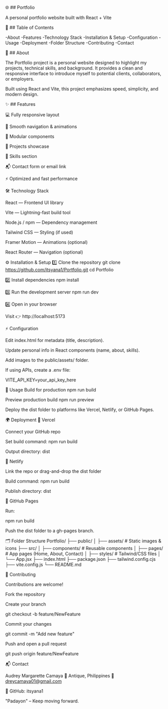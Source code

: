 🌐 ## Portfolio

A personal portfolio website built with React + Vite

📖 ## Table of Contents

-About
-Features
-Technology Stack
-Installation & Setup
-Configuration
-Usage
-Deployment
-Folder Structure
-Contributing
-Contact

🧩 ## About

The Portfolio project is a personal website designed to highlight my projects, technical skills, and background.
It provides a clean and responsive interface to introduce myself to potential clients, collaborators, or employers.

Built using React and Vite, this project emphasizes speed, simplicity, and modern design.

✨ ## Features

💻 Fully responsive layout

🔄 Smooth navigation & animations

🧱 Modular components

📁 Projects showcase

🧠 Skills section

📬 Contact form or email link

⚡ Optimized and fast performance

🛠️ Technology Stack

React — Frontend UI library

Vite — Lightning-fast build tool

Node.js / npm — Dependency management

Tailwind CSS — Styling (if used)

Framer Motion — Animations (optional)

React Router — Navigation (optional)

⚙️ Installation & Setup
1️⃣ Clone the repository
git clone https://github.com/itsyana1/Portfolio.git
cd Portfolio

2️⃣ Install dependencies
npm install

3️⃣ Run the development server
npm run dev

4️⃣ Open in your browser

Visit 👉 http://localhost:5173

⚡ Configuration

Edit index.html for metadata (title, description).

Update personal info in React components (name, about, skills).

Add images to the public/assets/ folder.

If using APIs, create a .env file:

VITE_API_KEY=your_api_key_here

🚀 Usage
Build for production
npm run build

Preview production build
npm run preview


Deploy the dist folder to platforms like Vercel, Netlify, or GitHub Pages.

🌍 Deployment
🔹 Vercel

Connect your GitHub repo

Set build command: npm run build

Output directory: dist

🔹 Netlify

Link the repo or drag-and-drop the dist folder

Build command: npm run build

Publish directory: dist

🔹 GitHub Pages

Run:

npm run build


Push the dist folder to a gh-pages branch.

🗂️ Folder Structure
Portfolio/
├── public/
│   ├── assets/           # Static images & icons
├── src/
│   ├── components/       # Reusable components
│   ├── pages/            # App pages (Home, About, Contact)
│   ├── styles/           # Tailwind/CSS files
│   └── App.jsx
├── index.html
├── package.json
├── tailwind.config.cjs
├── vite.config.js
└── README.md

🤝 Contributing

Contributions are welcome!

Fork the repository

Create your branch

git checkout -b feature/NewFeature


Commit your changes

git commit -m "Add new feature"


Push and open a pull request

git push origin feature/NewFeature

📬 Contact

Audrey Margarette Camaya
📍 Antique, Philippines
📧 dreycamaya01@gmail.com

🔗 GitHub: itsyana1

"Padayon" – Keep moving forward.